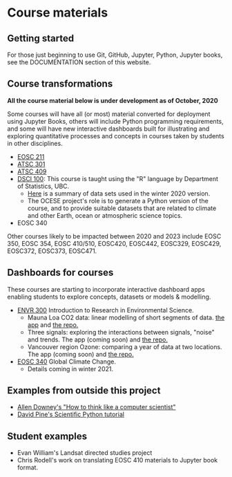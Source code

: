 # Course materials

## Getting started

For those just beginning to use Git, GitHub, Jupyter, Python, Jupyter books, see the DOCUMENTATION section of this website.

## Course transformations

**All the course material below is under development as of October, 2020**

Some courses will have all (or most) material converted for deployment using Jupyter Books, others will include Python programming requirements, and some will have new interactive dashboards built for illustrating and exploring quantitative processes and concepts in courses taken by students in other disciplines.

* [EOSC 211](https://andrewloeppky.github.io/eosc211/title_211.html)
* [ATSC 301](https://phaustin.github.io/a301_code/)
* [ATSC 409](https://clouds.eos.ubc.ca/~phil/numeric/)
* [DSCI 100](https://github.com/UBC-DSCI/dsci-100): This course is taught using the "R" language by Department of Statistics, UBC. 
    * [Here](dsci100-datasets.md) is a summary of data sets used in the winter 2020 version.
    * The OCESE project's role is to generate a Python version of the course, and to provide suitable datasets that are related to climate and other Earth, ocean or atmospheric science topics.  
* EOSC 340

Other courses likely to be impacted between 2020 and 2023 include EOSC 350, EOSC 354, EOSC 410/510, EOSC420, EOSC442, EOSC329, EOSC429, EOSC372, EOSC373, EOSC471.

## Dashboards for courses

These courses are starting to incorporate interactive dashboard apps enabling students to explore concepts, datasets or models & modelling. 

* [ENVR 300](https://www.eoas.ubc.ca/academics/courses/envr300) Introduction to Research in Environmental Science.
    * Mauna Loa CO2 data: linear modelling of short segments of data. [the app](https://eoas05.eoas.ubc.ca/services/external/envr-300/monaloa/) and [the repo.](https://github.com/fhmjones/envr-300-monaloa)
    * Three signals: exploring the interactions between signals, "noise" and trends. The app (coming soon) and [the repo.](https://github.com/fhmjones/3signals)
    * Vancouver region Ozone: comparing a year of data at two locations. The app (coming soon) and [the repo.](https://github.com/fhmjones/envr-300-ozone)
* [EOSC 340](https://www.eoas.ubc.ca/academics/courses/eosc340) Global Climate Change. 
    * Details coming in winter 2021. 

## Examples from outside this project

* [Allen Downey's "How to think like a computer scientist"](https://phaustin.github.io/think_jupyter/preface.html)
* [David Pine's Scientific Python tutorial](http://phaustin.github.io/pyman/)

## Student examples

* Evan William's Landsat directed studies project
* Chris Rodell's work on translating EOSC 410 materials to Jupyter book format.
